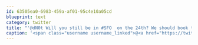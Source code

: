 ```yaml
---
id: 63505ea0-6983-459a-af01-95c4e10a05cd
blueprint: text
category: twitter
title: "'@dN0t Will you still be in #SFO  on the 24th? We should book this breweryadventures.com/tours/san-fran… +@_ds"
caption: '<span class="username username_linked">@<a href="https://twitter.com/dN0t" title="Rob Spectre">dN0t</a></span> Will you still be in <span class="hashtag hashtag_local">#<a href="http://tweettemp.darylchymko.ca/?tag=sfo">SFO</a>  on the 24th? We should book this <a href="http://www.breweryadventures.com/tours/san-francisco-brewery-bus-tour" title="http://www.breweryadventures.com/tours/san-francisco-brewery-bus-tour" class="link link_untco">breweryadventures.com/tours/san-fran…</a> +<span class="username username_linked">@<a href="https://twitter.com/_ds" title="Dustin Senos">_ds</a></span>'
---
```

